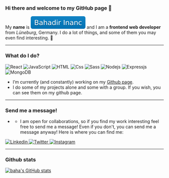 ### Hi there and welcome to my GitHub page 👋

My **name** is <img src="-Bahadir Inanc-blue.svg" alt="Name"/> and I am a __frontend web developer__ from *Lüneburg*, Germany. I do a lot of things, and some of them you may even find interesting. 🤞

---

### What do I do?

<p>
  <img alt="React" src="https://img.shields.io/badge/React-61DAFB?logo=react&logoColor=white&style=for-the-badge" />
  <img alt="JavaScript" src="https://img.shields.io/badge/JavaScript-F7DF1E?logo=javascript&logoColor=white&style=for-the-badge" />
  <img alt="HTML" src="https://img.shields.io/badge/HTML-E34F26?logo=html5&logoColor=white&style=for-the-badge" />
  <img alt="Css" src="https://img.shields.io/badge/CSS-1572B6?logo=css3&logoColor=white&style=for-the-badge" />
  <img alt="Sass" src="https://img.shields.io/badge/Sass-CC6699?logo=sass&logoColor=white&style=for-the-badge" />
  <img alt="Nodejs" src="https://img.shields.io/badge/Nodejs-663399?logo=Nodejs&logoColor=white&style=for-the-badge" />
  <img alt="Expressjs" src="https://img.shields.io/badge/Expressjs-E10098?logo=Expressjs&logoColor=white&style=for-the-badge" />
  <img alt="MongoDB" src="https://img.shields.io/badge/MongoDB-239120?logo=MongoDB&logoColor=white&style=for-the-badge" />
 </p>

- I’m currently (and constantly) working on my <a href="https://github.com/herrbaha">Github page</a>. 
- I do some of my projects alone and some with a group. If you wish, you can see them on my github page.

---

### Send me a message!

- - I am open for collaborations, so if you find my work interesting feel free to send me a message! Even if you don't, you can send me a message anyway! Here is where you can find me:

<p>
   <a href="https://www.linkedin.com/in/bahadir-inanc-4a654080/"><img alt="Linkedin" src="https://img.shields.io/badge/linkedin-0077B5?logo=linkedin&logoColor=white&style=for-the-badge" />
  </a>
  <a href="https://twitter.com/bahainanc">
    <img alt="Twitter" src="https://img.shields.io/badge/Twitter-1DA1F2?logo=twitter&logoColor=white&style=for-the-badge" />
  </a>
  <a href="https://www.instagram.com/baha_i/">
    <img alt="Instagram" src="https://img.shields.io/badge/Instagram-E4405F?logo=instagram&logoColor=white&style=for-the-badge" />
  </a>
 
</p>

---

### Github stats

[![baha's GitHub stats](https://github-readme-stats.vercel.app/api?username=herrbaha)](https://github.com/herrbaha/github-readme-stats)
